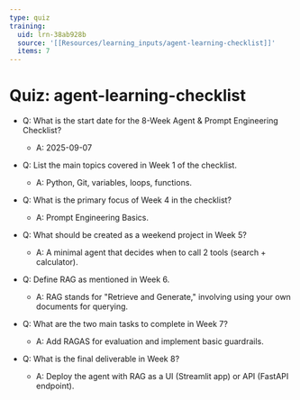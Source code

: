 ```yaml
---
type: quiz
training:
  uid: lrn-38ab928b
  source: '[[Resources/learning_inputs/agent-learning-checklist]]'
  items: 7
---
```

# Quiz: agent-learning-checklist

- Q: What is the start date for the 8-Week Agent & Prompt Engineering Checklist?  
  - A: 2025-09-07

- Q: List the main topics covered in Week 1 of the checklist.  
  - A: Python, Git, variables, loops, functions.

- Q: What is the primary focus of Week 4 in the checklist?  
  - A: Prompt Engineering Basics.

- Q: What should be created as a weekend project in Week 5?  
  - A: A minimal agent that decides when to call 2 tools (search + calculator).

- Q: Define RAG as mentioned in Week 6.  
  - A: RAG stands for "Retrieve and Generate," involving using your own documents for querying.

- Q: What are the two main tasks to complete in Week 7?  
  - A: Add RAGAS for evaluation and implement basic guardrails.

- Q: What is the final deliverable in Week 8?  
  - A: Deploy the agent with RAG as a UI (Streamlit app) or API (FastAPI endpoint).